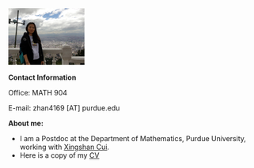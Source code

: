 
<img src="DSC.jpeg" style="zoom:15%;"/>

**Contact Information**

Office: MATH 904

E-mail: zhan4169 [AT] purdue.edu

**About me:**

- I am a Postdoc at the Department of Mathematics, Purdue University, working with [Xingshan Cui](https://www.math.purdue.edu/~cui177/). 
- Here is a copy of my [CV](https://zhangqing2513.github.io/CV.pdf)
